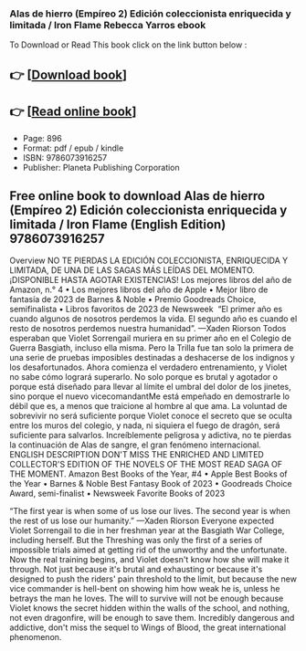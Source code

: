 ### Alas de hierro (Empíreo 2) Edición coleccionista enriquecida y limitada / Iron Flame Rebecca Yarros ebook

To Download or Read This book click on the link button below :

## 👉  [**[Download book](http://get-pdfs.com/download.php?group=book&from=github.com&id=721867&lnk=1079 "Download book")**]

## 👉  [**[Read online book](http://get-pdfs.com/download.php?group=book&from=github.com&id=721867&lnk=1079 "Read online book")**]


* Page: 896
* Format: pdf / epub / kindle
* ISBN: 9786073916257
* Publisher: Planeta Publishing Corporation



## Free online book to download Alas de hierro (Empíreo 2) Edición coleccionista enriquecida y limitada / Iron Flame (English Edition) 9786073916257


Overview
NO TE PIERDAS LA EDICIÓN COLECCIONISTA, ENRIQUECIDA Y LIMITADA, DE UNA DE LAS SAGAS MÁS LEÍDAS DEL MOMENTO. ¡DISPONIBLE HASTA AGOTAR EXISTENCIAS! Los mejores libros del año de Amazon, n.° 4 • Los mejores libros del año de Apple • Mejor libro de fantasía de 2023 de Barnes &amp; Noble • Premio Goodreads Choice, semifinalista • Libros favoritos de 2023 de Newsweek  “El primer año es cuando algunos de nosotros perdemos la vida. El segundo año es cuando el resto de nosotros perdemos nuestra humanidad”. —Xaden Riorson Todos esperaban que Violet Sorrengail muriera en su primer año en el Colegio de Guerra Basgiath, incluso ella misma. Pero la Trilla fue tan solo la primera de una serie de pruebas imposibles destinadas a deshacerse de los indignos y los desafortunados. Ahora comienza el verdadero entrenamiento, y Violet no sabe cómo logrará superarlo. No solo porque es brutal y agotador o porque está diseñado para llevar al límite el umbral del dolor de los jinetes, sino porque el nuevo vicecomandantMe está empeñado en demostrarle lo débil que es, a menos que traicione al hombre al que ama. La voluntad de sobrevivir no será suficiente porque Violet conoce el secreto que se oculta entre los muros del colegio, y nada, ni siquiera el fuego de dragón, será suficiente para salvarlos. Increíblemente peligrosa y adictiva, no te pierdas la continuación de Alas de sangre, el gran fenómeno internacional. ENGLISH DESCRIPTION DON&#039;T MISS THE ENRICHED AND LIMITED COLLECTOR&#039;S EDITION OF THE NOVELS OF THE MOST READ SAGA OF THE MOMENT. Amazon Best Books of the Year, #4 • Apple Best Books of the Year • Barnes &amp; Noble Best Fantasy Book of 2023 • Goodreads Choice Award, semi-finalist • Newsweek Favorite Books of 2023 
 
 “The first year is when some of us lose our lives. The second year is when the rest of us lose our humanity.” —Xaden Riorson Everyone expected Violet Sorrengail to die in her freshman year at the Basgiath War College, including herself. But the Threshing was only the first of a series of impossible trials aimed at getting rid of the unworthy and the unfortunate. Now the real training begins, and Violet doesn&#039;t know how she will make it through. Not just because it&#039;s brutal and exhausting or because it&#039;s designed to push the riders&#039; pain threshold to the limit, but because the new vice commander is hell-bent on showing him how weak he is, unless he betrays the man he loves. The will to survive will not be enough because Violet knows the secret hidden within the walls of the school, and nothing, not even dragonfire, will be enough to save them. Incredibly dangerous and addictive, don&#039;t miss the sequel to Wings of Blood, the great international phenomenon.




